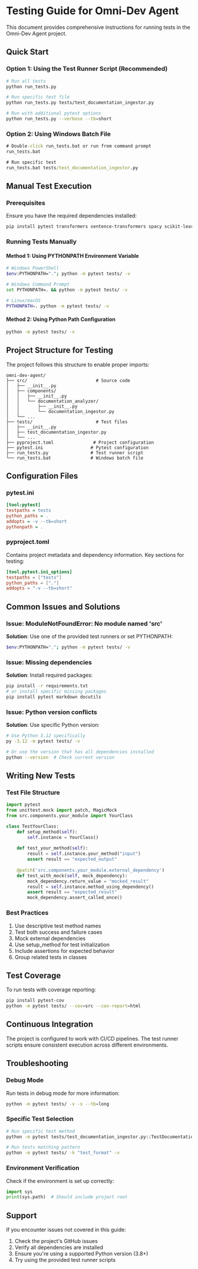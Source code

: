 # Testing Guide for Omni-Dev Agent

This document provides comprehensive instructions for running tests in the Omni-Dev Agent project.

## Quick Start

### Option 1: Using the Test Runner Script (Recommended)
```bash
# Run all tests
python run_tests.py

# Run specific test file
python run_tests.py tests/test_documentation_ingestor.py

# Run with additional pytest options
python run_tests.py --verbose --tb=short
```

### Option 2: Using Windows Batch File
```cmd
# Double-click run_tests.bat or run from command prompt
run_tests.bat

# Run specific test
run_tests.bat tests/test_documentation_ingestor.py
```

## Manual Test Execution

### Prerequisites
Ensure you have the required dependencies installed:
```bash
pip install pytest transformers sentence-transformers spacy scikit-learn nltk networkx astor black beautifulsoup4 lxml commonmark PyPDF2 pdfplumber pytesseract markdown docutils
```

### Running Tests Manually

#### Method 1: Using PYTHONPATH Environment Variable
```bash
# Windows PowerShell
$env:PYTHONPATH="."; python -m pytest tests/ -v

# Windows Command Prompt
set PYTHONPATH=. && python -m pytest tests/ -v

# Linux/macOS
PYTHONPATH=. python -m pytest tests/ -v
```

#### Method 2: Using Python Path Configuration
```bash
python -m pytest tests/ -v
```

## Project Structure for Testing

The project follows this structure to enable proper imports:
```
omni-dev-agent/
├── src/                          # Source code
│   ├── __init__.py
│   ├── components/
│   │   ├── __init__.py
│   │   └── documentation_analyzer/
│   │       ├── __init__.py
│   │       └── documentation_ingestor.py
│   └── ...
├── tests/                        # Test files
│   ├── __init__.py
│   ├── test_documentation_ingestor.py
│   └── ...
├── pyproject.toml               # Project configuration
├── pytest.ini                  # Pytest configuration
├── run_tests.py                # Test runner script
└── run_tests.bat               # Windows batch file
```

## Configuration Files

### pytest.ini
```ini
[tool:pytest]
testpaths = tests
python_paths = .
addopts = -v --tb=short
pythonpath = .
```

### pyproject.toml
Contains project metadata and dependency information. Key sections for testing:
```toml
[tool.pytest.ini_options]
testpaths = ["tests"]
python_paths = ["."]
addopts = "-v --tb=short"
```

## Common Issues and Solutions

### Issue: ModuleNotFoundError: No module named 'src'
**Solution**: Use one of the provided test runners or set PYTHONPATH:
```bash
$env:PYTHONPATH="."; python -m pytest tests/ -v
```

### Issue: Missing dependencies
**Solution**: Install required packages:
```bash
pip install -r requirements.txt
# or install specific missing packages
pip install pytest markdown docutils
```

### Issue: Python version conflicts
**Solution**: Use specific Python version:
```bash
# Use Python 3.12 specifically
py -3.12 -m pytest tests/ -v

# Or use the version that has all dependencies installed
python --version  # Check current version
```

## Writing New Tests

### Test File Structure
```python
import pytest
from unittest.mock import patch, MagicMock
from src.components.your_module import YourClass

class TestYourClass:
    def setup_method(self):
        self.instance = YourClass()
    
    def test_your_method(self):
        result = self.instance.your_method("input")
        assert result == "expected_output"
    
    @patch('src.components.your_module.external_dependency')
    def test_with_mock(self, mock_dependency):
        mock_dependency.return_value = "mocked_result"
        result = self.instance.method_using_dependency()
        assert result == "expected_result"
        mock_dependency.assert_called_once()
```

### Best Practices
1. Use descriptive test method names
2. Test both success and failure cases
3. Mock external dependencies
4. Use setup_method for test initialization
5. Include assertions for expected behavior
6. Group related tests in classes

## Test Coverage

To run tests with coverage reporting:
```bash
pip install pytest-cov
python -m pytest tests/ --cov=src --cov-report=html
```

## Continuous Integration

The project is configured to work with CI/CD pipelines. The test runner scripts ensure consistent execution across different environments.

## Troubleshooting

### Debug Mode
Run tests in debug mode for more information:
```bash
python -m pytest tests/ -v -s --tb=long
```

### Specific Test Selection
```bash
# Run specific test method
python -m pytest tests/test_documentation_ingestor.py::TestDocumentationIngestor::test_format_code -v

# Run tests matching pattern
python -m pytest tests/ -k "test_format" -v
```

### Environment Verification
Check if the environment is set up correctly:
```python
import sys
print(sys.path)  # Should include project root
```

## Support

If you encounter issues not covered in this guide:
1. Check the project's GitHub issues
2. Verify all dependencies are installed
3. Ensure you're using a supported Python version (3.8+)
4. Try using the provided test runner scripts
